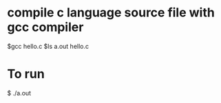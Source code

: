 compile c language source file with gcc compiler
========

  $gcc hello.c
  $ls
  a.out hello.c
  # To run
  $ ./a.out
  

